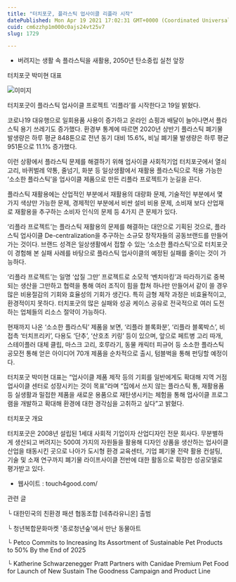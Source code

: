 ```yaml
---
title: "터치포굿, 플라스틱 업사이클 리플라 시작"
datePublished: Mon Apr 19 2021 17:02:31 GMT+0000 (Coordinated Universal Time)
cuid: cm6zzhp1m000c0ajs24vt25v7
slug: 1729

---
```



- 버려지는 생활 속 플라스틱을 새활용, 2050년 탄소중립 실천 앞장

터치포굿 박미현 대표

![이미지](https://cdn.hashnode.com/res/hashnode/image/upload/v1739248230596/b27e3988-27c0-47ca-8be6-0562fc0b8877.jpeg)

터치포굿이 플라스틱 업사이클 프로젝트 ‘리플라’를 시작한다고 19일 밝혔다.

코로나19 대유행으로 일회용품 사용이 증가하고 온라인 쇼핑과 배달이 늘어나면서 플라스틱 용기 쓰레기도 증가했다. 환경부 통계에 따르면 2020년 상반기 플라스틱 폐기물 발생량은 하루 평균 848톤으로 전년 동기 대비 15.6%, 비닐 폐기물 발생량은 하루 평균 951톤으로 11.1% 증가했다.

이런 상황에서 플라스틱 문제를 해결하기 위해 업사이클 사회적기업 터치포굿에서 열쇠고리, 바퀴벌레 약통, 줄넘기, 화분 등 일상생활에서 재활용 플라스틱으로 적용 가능한 ‘소소한 플라스틱’을 업사이클 제품으로 만든 리플라 프로젝트가 눈길을 끈다.

플라스틱 재활용에는 산업적인 부분에서 재활용의 대량화 문제, 기술적인 부분에서 몇 가지 색상만 가능한 문제, 경제적인 부분에서 비싼 설비 비용 문제, 소비재 보다 산업재로 재활용을 추구하는 소비자 인식의 문제 등 4가지 큰 문제가 있다.

‘리플라 프로젝트’는 플라스틱 재활용의 문제를 해결하는 대안으로 기획된 것으로, 플라스틱 업사이클 De-centralization을 추구하는 소규모 창작자들의 공동브랜드를 만들어 가는 것이다. 브랜드 성격은 일상생활에서 접할 수 있는 ‘소소한 플라스틱’으로 터치포굿이 경험해 본 실패 사례를 바탕으로 플라스틱 업사이클의 예정된 실패를 줄이는 것이 가능하다.

‘리플라 프로젝트’는 일명 ‘삽질 그만’ 프로젝트로 소모적 ‘벤치마킹’과 따라하기로 중복되는 생산을 그만하고 협력을 통해 여러 조직이 힘을 합쳐 하나만 만들어서 같이 쓸 경우 많은 비용절감의 기회와 효율성의 기회가 생긴다. 특히 금형 제작 과정은 비효율적이고, 환경적이지 못하다. 터치포굿의 많은 실패와 성공 케이스 공유로 전국적으로 여러 도전하는 업체들의 리소스 절약이 가능하다.

현재까지 나온 ‘소소한 플라스틱’ 제품을 보면, ‘리플라 블록화분’, ‘리플라 블록박스’, 비접촉 ‘터치프리키’, 다용도 ‘단추’, ‘산호초 키링’ 등이 있으며, 앞으로 페트병 고리 따개, 스테이플러 대체 클립, 마스크 고리, 호루라기, 동물 캐릭터 피규어 등 소소한 플라스틱 공모전 통해 얻은 아이디어 70개 제품을 순차적으로 출시, 텀블벅을 통해 펀딩할 예정이다.

터치포굿 박미현 대표는 “업사이클 제품 제작 등의 기회를 일반에게도 확대해 지역 거점 업사이클 센터로 성장시키는 것이 목표”라며 “집에서 쓰지 않는 플라스틱 통, 재활용품 등 실생활과 밀접한 제품을 새로운 용품으로 재탄생시키는 체험을 통해 업사이클 프로그램을 개발하고 확대해 환경에 대한 경각심을 고취하고 싶다”고 밝혔다.

터치포굿 개요

터치포굿은 2008년 설립된 1세대 사회적 기업이자 산업디자인 전문 회사다. 무분별하게 생산되고 버려지는 500여 가지의 자원들을 활용해 디자인 상품을 생산하는 업사이클 산업을 태동시킨 곳으로 나아가 도시형 환경 교육센터, 기업 폐기물 전략 활용 컨설팅, 기술 및 소재 연구까지 폐기물 라이프사이클 전반에 대한 활동으로 확장한 성공모델로 평가받고 있다.

- 웹사이트 : touch4good.com/

관련 글

└ 대한민국의 친환경 패션 협동조합 [네츄라유니온] 출범

└ 청년복합문화마켓 '종로청년숲'에서 만난 동물아트

└ Petco Commits to Increasing Its Assortment of Sustainable Pet Products to 50% By the End of 2025

└ Katherine Schwarzenegger Pratt Partners with Canidae Premium Pet Food for Launch of New Sustain The Goodness Campaign and Product Line